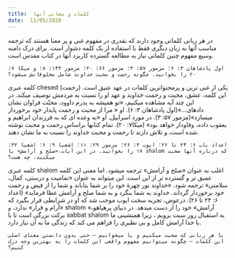 ```yaml
---
title:  کلمات و معانی آنها
date:  11/05/2020
---
```


در هر زبانی کلماتی وجود دارند که بقدری در مفهوم غنی و پر معنا هستند که ترجمه مناسب آنها به زبان دیگری فقط با استفاده از یک کلمه دشوار است. برای درک دامنه وسیع مفهوم چنین کلماتی نیاز به مطالعه گسترده کاربرد آنها در کتاب مقدس است.

`اول پادشاهان ۳: ۶؛ مزمور ۵۷: ۳؛ مزمور ۶۶: ۲۰؛ مرموز ۱۴۳: ۸؛ و میکا ۷: ۲۰ را بخوانید. چگونه رحمت و محبت خداوند شامل مخلوقاتش میشود؟`

کلمه عبری chesed (رحمت) یکی از غنی ترین و پرمحتواترین کلمات در عهد عتیق است. این کلمه، عشق، محبت و رحمت خداوند و عهد او را نسبت به مردمش توصیف میکند. در این چند آیه مشاهده میکنیم، «تو همیشه به پدرم داوود، محبّت فراوان نشان دادهای...»(اول پادشاهان ۳: ۶). او « مرا از محبت و رحمت پایدار خود برخوردار میسازد»(مزمور ۵۷: ۳). در مورد اسراییل، او «به وعده ای که به فرزندان ابراهیم و یعقوب داده، وفاودار خواهد بود» (میکا۷: ۲۰). تمام کتابها براساس رحمت و محبت نوشته شده است، و تلاش دارند تا رحمت و محبت خداوند را نسبت به ما نشان دهند.

`اعداد باب ۶: ۲۴ تا ۲۶؛ ایوب ۳: ۲۶؛ مزمور ۲۹: ۱۱؛ اشعیا ۹: ۶؛ اشعیا ۳۲: ۱۷ را بخوانید. در این آیات،«صلح و آرامش» یا shalom که درباره آنها صحبت میکنند، چه هست؟`

کلمه عبری shalom اغلب به عنوان «صلح و آرامش» ترجمه میشود. اما معنی این کلمه عمیق تر و گسترده تر از این است. این میتواند به عنوان «تمامیت و درستی، کمال، سلامتی» ترجمه شود. «خداوند نور چهرهٔ خود را بر شما بتاباند و شما را از فیض و رحمت خود برخوردار گرداند. خداوند به شما بنگرد و به شما صلح و آرامش عطا فرماید» (اعداد ۶: ۲۴ تا ۲۶). درعوض، تجربه سخت ایوب موجب شد که او در شرایطی قرار بگیرد که «آرام و قرار»  ندارد، و shalom «آرامش» خود را از دست میدهد. در دنیای پرهیاهو، برکت بزرگی است تا با sabbat shalom به استقبال روز سبت برویم ، زیرا همنشینی ما با خدا آرامش کامل و بی نظیری را فراهم می کند که زندگی ما به آن نیاز دارد.

`با هر زبانی که صحبت میکنیم و یا میخوانیم – حتی بدون دانستن معنای اصلی این کلمات – چگونه میتوانیم مفهوم واقعی این کلمات را به بهترین وجه درک کنیم؟`